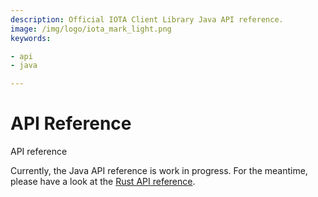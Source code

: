 ```yaml
---
description: Official IOTA Client Library Java API reference.
image: /img/logo/iota_mark_light.png
keywords:

- api
- java

---
```


# API Reference

API reference

Currently, the Java API reference is work in progress. For the meantime, please have a look at
the [Rust API reference](https://docs.rs/iota-client).